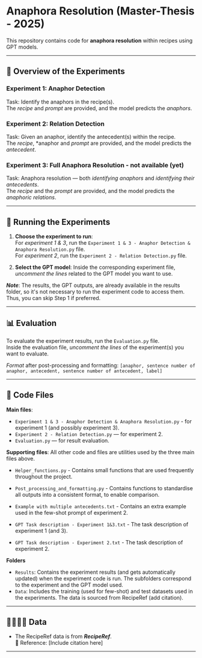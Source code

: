 # Anaphora Resolution (Master-Thesis - 2025)

This repository contains code for **anaphora resolution** within recipes using GPT models.

---  

## 🤖 Overview of the Experiments

### **Experiment 1: Anaphor Detection**
Task: Identify the anaphors in the recipe(s).  
The *recipe* and *prompt* are provided, and the model predicts the *anaphors*.

### **Experiment 2: Relation Detection**
Task: Given an anaphor, identify the antecedent(s) within the recipe.  
The *recipe*, *anaphor and *prompt* are provided, and the model predicts the *antecedent*.

### **Experiment 3: Full Anaphora Resolution** - not available (yet)
Task: Anaphora resolution — both *identifying anaphors* and *identifying their antecedents*.  
The *recipe* and the *prompt* are provided, and the model predicts the *anaphoric relations*.

---  

## 🚀 Running the Experiments

1. **Choose the experiment to run**:  
   For *experiment 1 & 3*, run the `Experiment 1 & 3 - Anaphor Detection & Anaphora Resolution.py` file.  
   For *experiment 2*, run the `Experiment 2 - Relation Detection.py` file.

2. **Select the GPT model**:
   Inside the corresponding experiment file, *uncomment the lines* related to the GPT model you want to use.  

***Note***: The results, the GPT outputs, are already available in the results folder, so it's not necessary to run the experiment code to access them. Thus, you can skip Step 1 if preferred.

---

## 📊 Evaluation
To evaluate the experiment results, run the `Evaluation.py` file.  
Inside the evaluation file, *uncomment the lines* of the experiment(s) you want to evaluate.  

*Format* after post-processing and formatting: ``` [anaphor, sentence number of anaphor, antecedent, sentence number of antecedent, label] ```

---

## 📂 Code Files
**Main files**:
  - `Experiment 1 & 3 - Anaphor Detection & Anaphora Resolution.py` - for experiment 1 (and possibly experiment 3).
  - `Experiment 2 - Relation Detection.py` — for experiment 2.
  - `Evaluation.py` — for result evaluation.

**Supporting files**: All other code and files are utilities used by the three main files above.
- `Helper_functions.py` - Contains small functions that are used frequently throughout the project.
- `Post_processing_and_formatting.py` - Contains functions to standardise all outputs into a consistent format, to enable comparison.
  
- `Example with multiple antecedents.txt` - Contains an extra example used in the few-shot prompt of experiment 2.
- `GPT Task description - Experiment 1&3.txt` - The task description of experiment 1 (and 3).
- `GPT Task description - Experiment 2.txt` - The task description of experiment 2.

**Folders**
- `Results`: Contains the experiment results (and gets automatically updated) when the experiment code is run. The subfolders correspond to the experiment and the GPT model used.
- `Data`: Includes the training (used for few-shot) and test datasets used in the experiments. The data is sourced from RecipeRef (add citation).
---

## 👩🏻‍🍳🍳 Data

- The RecipeRef data is from ***RecipeRef***.    
  📖 Reference: [Include citation here]
---



